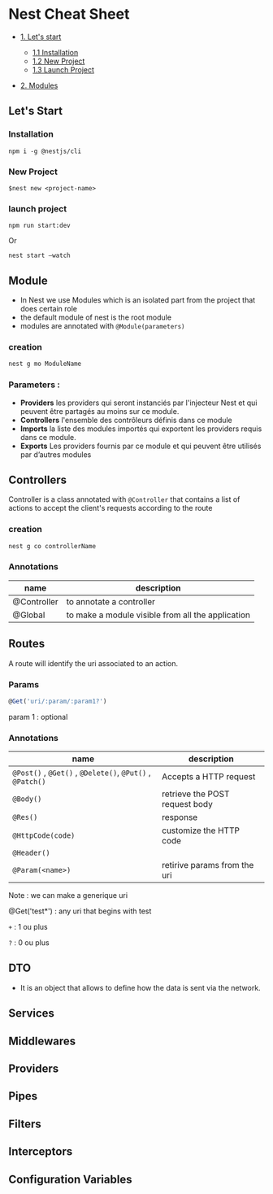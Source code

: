 # Nest Cheat Sheet

- [1. Let's start](#lets-start)
  - [1.1 Installation](#11document-purpose)
  - [1.2 New Project ](#12product-scope)
  - [1.3 Launch Project](#13intended-audience-and-document-overview)

- [2. Modules](#2overall-description)
## Let's Start

### Installation 
    npm i -g @nestjs/cli

### New Project 
    $nest new <project-name>
    
### launch project 
    npm run start:dev
   Or 

    nest start –watch
    
## Module

- In Nest we use Modules which is an isolated part from the project that does certain role 
- the default module of nest is the root module 
- modules are annotated with ``@Module(parameters)``

### creation
```js
nest g mo ModuleName
```

### Parameters : 
- **Providers** les providers qui seront instanciés par l'injecteur Nest et qui peuvent être partagés au moins sur ce module.
- **Controllers** l'ensemble des contrôleurs définis dans ce module
- **Imports** la liste des modules importés qui exportent les providers requis dans ce module.
- **Exports** Les providers fournis par ce module et qui peuvent être utilisés par d’autres modules


## Controllers 

Controller is a class annotated with ``@Controller`` that contains a list of actions to accept the client's requests according to the route

### creation
```js
nest g co controllerName
```

### Annotations 
 |name|description|
 |---|---|
 |@Controller|to annotate a controller|
 |@Global|to make a module visible from all the application |
 
 
## Routes

A route will identify the uri associated to an action.
### Params 

```js 
@Get('uri/:param/:param1?')

```

param 1 : optional
### Annotations 
 |name|description|
 |---|---|
 |``@Post()`` , ``@Get()`` , ``@Delete()``,  ``@Put()`` , ``@Patch()``|Accepts a HTTP request|
 |``@Body()`` | retrieve the POST request body |
 |``@Res()``| response |
 |``@HttpCode(code)``|customize the HTTP code |
 |``@Header()``||
 |``@Param(<name>)``|retirive params from the uri|
 
 
Note : we can make a generique uri 

@Get('test*') : any uri that begins with test

``+`` : 1 ou plus 

``?`` : 0 ou plus 



## DTO

- It is an object that allows to define how the data is sent via the network.

## Services 

## Middlewares

## Providers 

## Pipes
## Filters
## Interceptors 
## Configuration Variables

